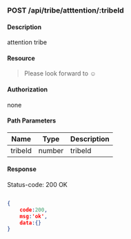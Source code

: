 ### POST /api/tribe/atttention/:tribeId

#### Description
attention tribe
#### Resource
 > Please look forward to ☺

#### Authorization
none

#### Path Parameters
|Name|Type|Description| 
|----|---|---|
| tribeId |number| tribeId| 


#### Response
Status-code: 200 OK

```json

{   
    code:200,
    msg:'ok',
    data:{}
}
```
 